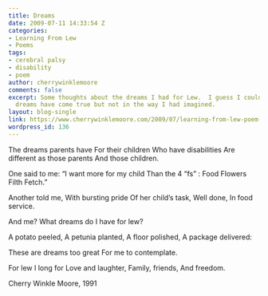 ```yaml
---
title: Dreams
date: 2009-07-11 14:33:54 Z
categories:
- Learning From Lew
- Poems
tags:
- cerebral palsy
- disability
- poem
author: cherrywinklemoore
comments: false
excerpt: Some thoughts about the dreams I had for Lew.  I guess I could say that these
  dreams have come true but not in the way I had imagined.
layout: blog-single
link: https://www.cherrywinklemoore.com/2009/07/learning-from-lew-poem-dreams/
wordpress_id: 136
---
```


The dreams parents have
For their children
Who have disabilities
Are different as those parents
And those children.

One said to me: “I want more for my child
Than the 4 “fs” :
Food
Flowers
Filth
Fetch.”

Another told me,
With bursting pride
Of her child’s task,
Well done,
In food service.

And me?
What dreams do I have for lew?

A potato peeled,
A petunia planted,
A floor polished,
A package delivered:

These are dreams too great
For me to contemplate.

For lew I long for
Love and laughter,
Family, friends,
And freedom.

Cherry Winkle Moore, 1991
